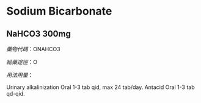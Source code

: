 # Sodium Bicarbonate

## NaHCO3 300mg

*藥物代碼*：ONAHCO3

*給藥途徑*：O

*用法用量*：

Urinary alkalinization Oral 1-3 tab qid, max 24 tab/day. Antacid Oral 1-3 tab qd-qid.


